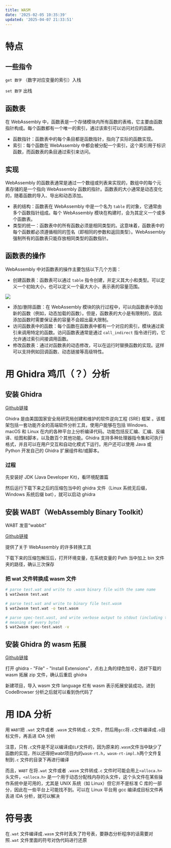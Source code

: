 ```yaml
---
title: WASM
date: '2025-02-05 10:35:39'
updated: '2025-04-07 21:33:51'
---
```

# 特点
## 一些指令
`get 数字` （数字对应变量的索引）入栈

`set 数字` 出栈

## 函数表
在 WebAssembly 中，函数表是一个存储模块内所有函数的表格，它主要由函数指针构成。每个函数都有一个唯一的索引，通过该索引可以访问对应的函数。

+ 函数指针：函数表中的每个条目都是函数指针，指向了实际的函数实现。
+ 索引：每个函数在 WebAssembly 中都会被分配一个索引，这个索引用于标识函数，而函数表的条目通过索引来访问。

## 实现
WebAssembly 的函数表通常是通过一个数组或列表来实现的，数组中的每个元素存储的是一个指向 WebAssembly 函数的指针。函数表的大小通常是动态变化的，随着函数的导入、导出和动态添加。

+ 表的结构：函数表在 WebAssembly 中是一个名为 `table` 的对象，它通常由多个函数指针组成。每个 WebAssembly 模块在构建时，会为其定义一个或多个函数表。
+ 类型的统一：函数表中的所有函数必须是相同类型的。这意味着，函数表中的每个函数都必须遵循相同的签名（即相同的参数和返回类型）。WebAssembly 强制所有的函数表只能存放相同类型的函数指针。

## 函数表的操作
WebAssembly 中对函数表的操作主要包括以下几个方面：

+ 创建函数表：函数表可以通过 `table` 指令创建，并定义其大小和类型。可以定义一个初始大小，也可以定义一个最大大小，表示表的容量范围。

![](/images/ef114eec049cd317bd9df37169943fb5.jpeg)

+ 添加/删除函数：在 WebAssembly 模块的执行过程中，可以向函数表中添加新的函数（例如，动态加载的函数）。但是，函数表的大小是有限制的，因此添加函数时需要保证表的容量不会超出最大限制。
+ 访问函数表中的函数：每个函数在函数表中都有一个对应的索引，模块通过索引来调用特定的函数。访问函数表通常是通过 `call_indirect` 指令进行的，它允许通过索引间接调用函数。
+ 修改函数表：通过对函数表的动态修改，可以在运行时替换函数的实现。这样可以支持例如回调函数、动态链接等高级特性。

# 用 Ghidra 鸡爪（？）分析
## 安装 Ghidra
[Github链接](https://github.com/NationalSecurityAgency/ghidra)

Ghidra 是由美国国家安全局研究局创建和维护的软件逆向工程 (SRE) 框架 。该框架包括一套功能齐全的高端软件分析工具，使用户能够在包括 Windows、macOS 和 Linux 在内的各种平台上分析编译代码。功能包括反汇编、汇编、反编译、绘图和脚本，以及数百个其他功能。Ghidra 支持多种处理器指令集和可执行格式，并且可以在用户交互和自动化模式下运行。用户还可以使用 Java 或 Python 开发自己的 Ghidra 扩展组件和/或脚本。

### 过程
先安装好 JDK (Java Developer Kit)，看环境配置篇

然后运行下载下来之后的压缩包当中的 ghidra 文件（Linux 系统无后缀，Windows 系统后缀 bat），就可以启动 ghidra

## 安装 WABT（WebAssembly Binary Toolkit）
WABT 发音“wabbit”

[Github链接](https://github.com/WebAssembly/wabt)

提供了关于 WebAssembly 的许多转换工具

下载下来的压缩包解压后，打开环境变量，在系统变量的 Path 当中加上 bin 文件夹的路径，确认三次保存

### 把 wat 文件转换成 wasm 文件
```bash
# parse test.wat and write to .wasm binary file with the same name
$ wat2wasm test.wat

# parse test.wat and write to binary file test.wasm
$ wat2wasm test.wat -o test.wasm

# parse spec-test.wast, and write verbose output to stdout (including the
# meaning of every byte)
$ wat2wasm spec-test.wast -v
```

## 安装 Ghidra 的 wasm 拓展
[Github链接](https://github.com/nneonneo/ghidra-wasm-plugin)

打开 ghidra - "File" - "Install Extensions"，点右上角的绿色加号，选好下载的 wasm 拓展 zip 文件，确认后重启 ghidra

新建项目，导入 wasm 文件 language 栏有 wasm 表示拓展安装成功，进到 CodeBrowser 分析之后就可以看到伪代码了

# 用 IDA 分析
用 `WABT`把 `.wat` 文件或者 `.wasm` 文件转成`.c` 文件，然后用`gcc`将`.c`文件编译成`.o`目标文件，再丢进 IDA 分析

注意，只有`.c`文件是不足以编译成`ELF`文件的，因为原来的`.wasm`文件当中缺少了函数的实现，所以还得把wabt项目内的`wasm-rt.h`，`wasm-rt-impl.h`两个文件复制到`.c` 文件的目录下再进行编译

而且，`WABT` 在将`.wat` 文件或者 `.wasm` 文件转成`.c` 文件时可能会用上`<alloca.h>`头文件，`<alloca.h>` 是一个用于动态分配栈内存的头文件，这个头文件在某些操作系统中是可用的，尤其是 UNIX 系统（如 Linux）但它并不是标准 C 库的一部分，因此在一些平台上可能找不到。可以在 Linux 平台用 gcc 编译成目标文件再丢进 IDA 分析，就可以解决

# 符号表
在`.wat` 文件编译成`.wasm` 文件时丢失了符号表，要静态分析程序的话需要对照`.wat` 文件里面的符号对伪代码进行还原



